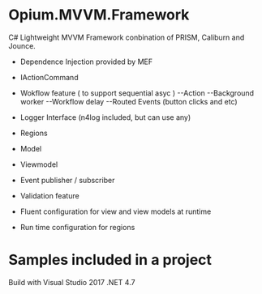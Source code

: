 # Opium.MVVM.Framework

C# Lightweight MVVM Framework conbination of PRISM, Caliburn and Jounce. 

- Dependence Injection provided by MEF

- IActionCommand

- Wokflow feature ( to support sequential asyc )
 --Action
 --Background worker
 --Workflow delay
 --Routed Events (button clicks and etc)

- Logger Interface (n4log included, but can use any)

- Regions

- Model 

- Viewmodel 

- Event publisher / subscriber

- Validation feature

- Fluent configuration for view and view models at runtime

- Run time configuration for regions

# Samples included in a project
Build with Visual Studio 2017 .NET 4.7 

